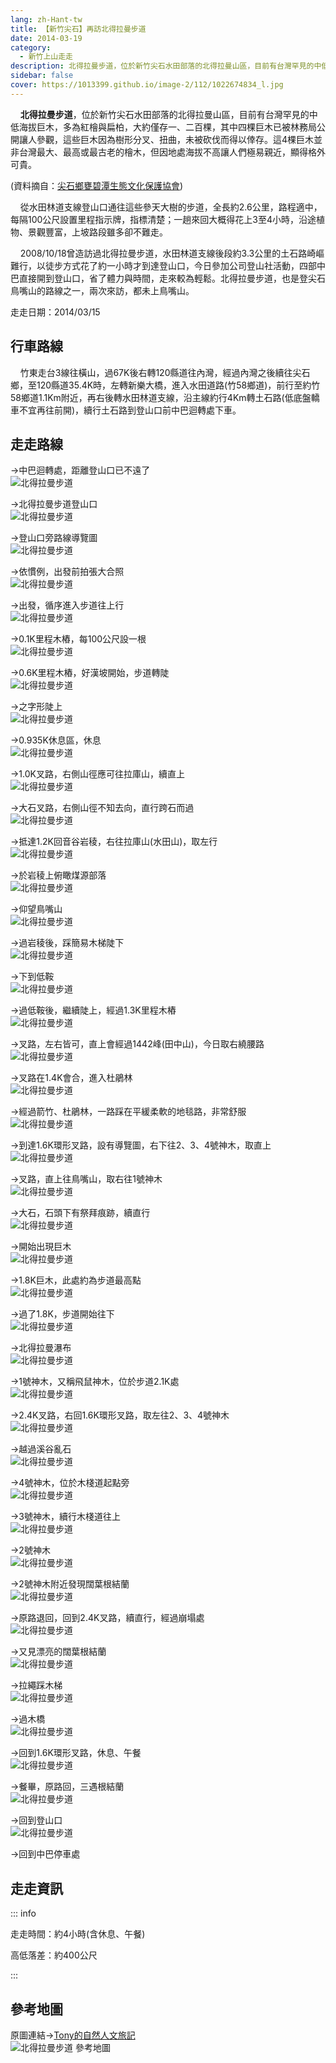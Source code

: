 ```yaml
---
lang: zh-Hant-tw
title: 【新竹尖石】再訪北得拉曼步道
date: 2014-03-19
category: 
  - 新竹上山走走
description: 北得拉曼步道，位於新竹尖石水田部落的北得拉曼山區，目前有台灣罕見的中低海拔巨木，多為紅檜與扁柏，大約僅存一、二百棵，其中四棵巨木已被林務局公開讓人參觀，這些巨木因為樹形分叉、扭曲，未被砍伐而得以倖存。這4棵巨木並非台灣最大、最高或最古老的檜木，但因地處海拔不高讓人們極易親近，顯得格外可貴。
sidebar: false
cover: https://1013399.github.io/image-2/112/1022674834_l.jpg
---
```


    **北得拉曼步道**，位於新竹尖石水田部落的北得拉曼山區，目前有台灣罕見的中低海拔巨木，多為紅檜與扁柏，大約僅存一、二百棵，其中四棵巨木已被林務局公開讓人參觀，這些巨木因為樹形分叉、扭曲，未被砍伐而得以倖存。這4棵巨木並非台灣最大、最高或最古老的檜木，但因地處海拔不高讓人們極易親近，顯得格外可貴。

<!-- more -->

(資料摘自：[尖石鄉甕碧潭生態文化保護協會](http://slaq.hoto.com.tw/photo.php))  

    從水田林道支線登山口通往這些參天大樹的步道，全長約2.6公里，路程適中，每隔100公尺設置里程指示牌，指標清楚；一趟來回大概得花上3至4小時，沿途植物、景觀豐富，上坡路段雖多卻不難走。  

    2008/10/18曾造訪過北得拉曼步道，水田林道支線後段約3.3公里的土石路崎嶇難行，以徒步方式花了約一小時才到達登山口，今日參加公司登山社活動，四部中巴直接開到登山口，省了體力與時間，走來較為輕鬆。北得拉曼步道，也是登尖石鳥嘴山的路線之一，兩次來訪，都未上鳥嘴山。

走走日期：2014/03/15

## 行車路線  
    竹東走台3線往橫山，過67K後右轉120縣道往內灣，經過內灣之後續往尖石鄉，至120縣道35.4K時，左轉新樂大橋，進入水田道路(竹58鄉道)，前行至約竹58鄉道1.1Km附近，再右後轉水田林道支線，沿主線約行4Km轉土石路(低底盤轎車不宜再往前開)，續行土石路到登山口前中巴迴轉處下車。

## 走走路線
→中巴迴轉處，距離登山口已不遠了  
![北得拉曼步道](https://1013399.github.io/image-2/112/1022674557_l.jpg)

→北得拉曼步道登山口  
![北得拉曼步道](https://1013399.github.io/image-2/112/1022674577_l.jpg)

→登山口旁路線導覽圖  
![北得拉曼步道](https://1013399.github.io/image-2/112/1022674584_l.jpg)

→依慣例，出發前拍張大合照  
![北得拉曼步道](https://1013399.github.io/image-2/112/1022674591_l.jpg)

→出發，循序進入步道往上行  
![北得拉曼步道](https://1013399.github.io/image-2/112/1022674600_l.jpg)

→0.1K里程木樁，每100公尺設一根  
![北得拉曼步道](https://1013399.github.io/image-2/112/1022674606_l.jpg)

→0.6K里程木樁，好漢坡開始，步道轉陡  
![北得拉曼步道](https://1013399.github.io/image-2/112/1022674611_l.jpg)

→之字形陡上  
![北得拉曼步道](https://1013399.github.io/image-2/112/1022674619_l.jpg)

→0.935K休息區，休息  
![北得拉曼步道](https://1013399.github.io/image-2/112/1022674628_l.jpg)

→1.0K叉路，右側山徑應可往拉庫山，續直上  
![北得拉曼步道](https://1013399.github.io/image-2/112/1022674635_l.jpg)

→大石叉路，右側山徑不知去向，直行跨石而過  
![北得拉曼步道](https://1013399.github.io/image-2/112/1022674642_l.jpg)

→抵達1.2K回音谷岩稜，右往拉庫山(水田山)，取左行  
![北得拉曼步道](https://1013399.github.io/image-2/112/1022674658_l.jpg)

→於岩稜上俯瞰煤源部落  
![北得拉曼步道](https://1013399.github.io/image-2/112/1022674664_l.jpg)

→仰望鳥嘴山  
![北得拉曼步道](https://1013399.github.io/image-2/112/1022674671_l.jpg)

→過岩稜後，踩簡易木梯陡下  
![北得拉曼步道](https://1013399.github.io/image-2/112/1022674682_l.jpg)

→下到低鞍  
![北得拉曼步道](https://1013399.github.io/image-2/112/1022674690_l.jpg)

→過低鞍後，繼續陡上，經過1.3K里程木樁  
![北得拉曼步道](https://1013399.github.io/image-2/112/1022674707_l.jpg)

→叉路，左右皆可，直上會經過1442峰(田中山)，今日取右繞腰路  
![北得拉曼步道](https://1013399.github.io/image-2/112/1022674727_l.jpg)

→叉路在1.4K會合，進入杜鵑林  
![北得拉曼步道](https://1013399.github.io/image-2/112/1022674756_l.jpg)

→經過箭竹、杜鵑林，一路踩在平緩柔軟的地毯路，非常舒服  
![北得拉曼步道](https://1013399.github.io/image-2/112/1022674767_l.jpg)

→到達1.6K環形叉路，設有導覽圖，右下往2、3、4號神木，取直上  
![北得拉曼步道](https://1013399.github.io/image-2/112/1022674775_l.jpg)

→叉路，直上往鳥嘴山，取右往1號神木  
![北得拉曼步道](https://1013399.github.io/image-2/112/1022674787_l.jpg)

→大石，石頭下有祭拜痕跡，續直行  
![北得拉曼步道](https://1013399.github.io/image-2/112/1022674795_l.jpg)

→開始出現巨木  
![北得拉曼步道](https://1013399.github.io/image-2/112/1022674801_l.jpg)

→1.8K巨木，此處約為步道最高點  
![北得拉曼步道](https://1013399.github.io/image-2/112/1022674809_l.jpg)

→過了1.8K，步道開始往下  
![北得拉曼步道](https://1013399.github.io/image-2/112/1022674817_l.jpg)

→北得拉曼瀑布  
![北得拉曼步道](https://1013399.github.io/image-2/112/1022674827_l.jpg)

→1號神木，又稱飛鼠神木，位於步道2.1K處  
![北得拉曼步道](https://1013399.github.io/image-2/112/1022674834_l.jpg)

→2.4K叉路，右回1.6K環形叉路，取左往2、3、4號神木  
![北得拉曼步道](https://1013399.github.io/image-2/112/1022674847_l.jpg)

→越過溪谷亂石  
![北得拉曼步道](https://1013399.github.io/image-2/112/1022674852_l.jpg)

→4號神木，位於木棧道起點旁  
![北得拉曼步道](https://1013399.github.io/image-2/112/1022674861_l.jpg)

→3號神木，續行木棧道往上  
![北得拉曼步道](https://1013399.github.io/image-2/112/1022674871_l.jpg)

→2號神木  
![北得拉曼步道](https://1013399.github.io/image-2/112/1022674879_l.jpg)

→2號神木附近發現闊葉根結蘭  
![北得拉曼步道](https://1013399.github.io/image-2/112/1022674893_l.jpg)

→原路退回，回到2.4K叉路，續直行，經過崩塌處  
![北得拉曼步道](https://1013399.github.io/image-2/112/1022674910_l.jpg)

→又見漂亮的闊葉根結蘭  
![北得拉曼步道](https://1013399.github.io/image-2/112/1022674922_l.jpg)

→拉繩踩木梯  
![北得拉曼步道](https://1013399.github.io/image-2/112/1022674930_l.jpg)

→過木橋  
![北得拉曼步道](https://1013399.github.io/image-2/112/1022674941_l.jpg)

→回到1.6K環形叉路，休息、午餐  
![北得拉曼步道](https://1013399.github.io/image-2/112/1022674948_l.jpg)

→餐畢，原路回，三遇根結蘭  
![北得拉曼步道](https://1013399.github.io/image-2/112/1022674958_l.jpg)

→回到登山口  
![北得拉曼步道](https://1013399.github.io/image-2/112/1022674966_l.jpg)

→回到中巴停車處

## 走走資訊

::: info

走走時間：約4小時(含休息、午餐)

高低落差：約400公尺

:::

## 參考地圖  
原圖連結→[Tony的自然人文旅記](http://www.tonyhuang39.com/tony0605/tony0605.html)  
![北得拉曼步道 參考地圖](https://1013399.github.io/image-2/112/1022675288_l.jpg)
